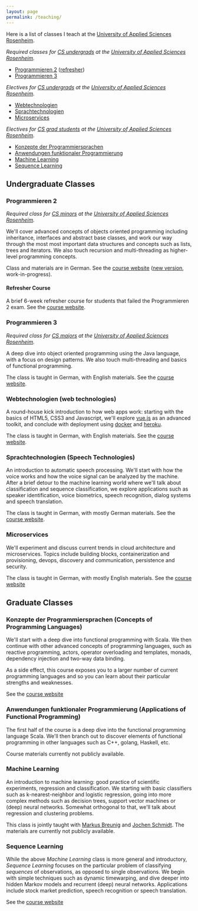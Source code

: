 ```yaml
---
layout: page
permalink: /teaching/
---
```


<p id="list">Here is a list of classes I teach at the <a href="http://www.fh-rosenheim.de">University of Applied Sciences Rosenheim</a>.</p>

_Required classes for [CS undergrads](https://www.fh-rosenheim.de/technik/informatik-mathematik/) at the [University of Applied Sciences Rosenheim](https://www.fh-rosenheim.de)._

- [Programmieren 2](#programmieren-2) ([refresher](#refresher-course))
- [Programmieren 3](#programmieren-3)

_Electives for [CS undergrads](https://www.fh-rosenheim.de/technik/informatik-mathematik/) at the [University of Applied Sciences Rosenheim](https://www.fh-rosenheim.de)._

- [Webtechnologien](#webtechnologien)
- [Sprachtechnologien](#sprachtechnologien)
- [Microservices](#microservices)

_Electives for [CS grad students](https://www.fh-rosenheim.de/technik/informatik-mathematik/informatik-master) at the [University of Applied Sciences Rosenheim](https://www.fh-rosenheim.de)._

- [Konzepte der Programmiersprachen](#konzepte-der-programmiersprachen)
- [Anwendungen funktionaler Programmierung](#anwendungen-funktionaler-programmierung)
- [Machine Learning](#machine-learning)
- [Sequence Learning](#sequence-learning)


## Undergraduate Classes

<h3 id="programmieren-2">Programmieren 2 <a href="#list"><i class="fa fa-arrow-up"></i></a></h3>

_Required class for [CS minors](https://www.fh-rosenheim.de/technik/informatik-mathematik/wirtschaftsinformatik-bachelor/) at the [University of Applied Sciences Rosenheim](https://www.fh-rosenheim.de)._

We'll cover advanced concepts of objects oriented programming including inheritance, interfaces and abstract base classes, and work our way through the most most important data structures and concepts such as lists, trees and iterators.
We also touch recursion and multi-threading as higher-level programming concepts.

Class and materials are in German.
See the [course website](https://hsro-wif-prg2.github.io/) ([new version](https://github.com/sikoried/fpk), work-in-progress).


<h4 id="refresher-course">Refresher Course <a href="#list"><i class="fa fa-arrow-up"></i></a></h4>

A brief 6-week refresher course for students that failed the Programmieren 2 exam.
See the [course website](https://hsro-wif-prg2.github.io/refresher/).


<h3 id="programmieren-3">Programmieren 3 <a href="#list"><i class="fa fa-arrow-up"></i></a></h3>

_Required class for [CS majors](https://www.fh-rosenheim.de/technik/informatik-mathematik/informatik-bachelor/) at the [University of Applied Sciences Rosenheim](https://www.fh-rosenheim.de)._

A deep dive into object oriented programming using the Java language, with a focus on design patterns.
We also touch multi-threading and basics of functional programming.

The class is taught in German, with English materials.
See the [course website](https://hsro-inf-prg3.github.io/).


<h3 id="webtechnologien">Webtechnologien (web technologies) <a href="#list"><i class="fa fa-arrow-up"></i></a></h3>

A round-house kick introduction to how web apps work: starting with the basics of HTML5, CSS3 and Javascript, we'll explore [vue.js](https://vuejs.org) as an advanced toolkit, and conclude with deployment using [docker](https://docker.com) and [heroku](https://www.heroku.com).

The class is taught in German, with English materials.
See the [course website](https://hsro-inf-wt.github.io/).


<h3 id="sprachtechnologien">Sprachtechnologien (Speech Technologies) <a href="#list"><i class="fa fa-arrow-up"></i></a></h3>

An introduction to automatic speech processing.
We'll start with how the voice works and how the voice signal can be analyzed by the machine.
After a brief detour to the machine learning world where we'll talk about classification and sequence classification, we explore applications such as speaker identification, voice biometrics, speech recognition, dialog systems and speech translation.

The class is taught in German, with mostly German materials.
See the [course website](https://sikoried.github.io/sprachtechnologien/).


<h3 id="microservices">Microservices <a href="#list"><i class="fa fa-arrow-up"></i></a></h3>

We'll experiment and discuss current trends in cloud architecture and microservices.
Topics include building blocks, containerization and provisioning, devops, discovery and communication, persistence and security.

The class is taught in German, with mostly English materials.
See the [course website](https://hsro-inf-mis.github.io/)


## Graduate Classes

<h3 id="konzepte-der-programmiersprachen">Konzepte der Programmiersprachen (Concepts of Programming Languages) <a href="#list"><i class="fa fa-arrow-up"></i></a></h3>

We'll start with a deep dive into functional programming with Scala.
We then continue with other advanced concepts of programming languages, such as reactive programming, actors, operator overloading and templates, monads, dependency injection and two-way data binding.

As a side effect, this course exposes you to a larger number of current programming languages and so you can learn about their particular strengths and weaknesses.

See the [course website](https://hsro-inf-kp.github.io/)


<h3 id="anwendungen-funktionaler-programmierung">Anwendungen funktionaler Programmierung (Applications of Functional Programming) <a href="#list"><i class="fa fa-arrow-up"></i></a></h3>

The first half of the course is a deep dive into the functional programming language Scala.
We'll then branch out to discover elements of functional programming in other languages such as C++, golang, Haskell, etc.

Course materials currently not publicly available.


<h3 id="machine-learning">Machine Learning <a href="#list"><i class="fa fa-arrow-up"></i></a></h3>

An introduction to machine learning: good practice of scientific experiments, regression and classification.
We starting with basic classifiers such as k-nearest-neighbor and logistic regression, going into more complex methods such as decision trees, support vector machines or (deep) neural networks.
Somewhat orthogonal to that, we'll talk about regression and clustering problems.

This class is jointly taught with [Markus Breunig](http://www.fh-rosenheim.de/die-hochschule/fakultaeten-institute/fakultaet-fuer-informatik/ansprechpartner/professoren/prof-dr-markus-breunig/) and [Jochen Schmidt](http://www.fh-rosenheim.de/die-hochschule/fakultaeten-institute/fakultaet-fuer-informatik/ansprechpartner/professoren/prof-dr-jochen-schmidt/).
The materials are currently not publicly available.


<h3 id="sequence-learning">Sequence Learning <a href="#list"><i class="fa fa-arrow-up"></i></a></h3>

While the above _Machine Learning_ class is more general and introductory, _Sequence Learning_ focuses on the particular problem of classifying _sequences_ of observations, as opposed to single observations.
We begin with simple techniques such as dynamic timewarping, and dive deeper into hidden Markov models and recurrent (deep) neural networks.
Applications include stock market prediction, speech recognition or speech translation.

See the [course website](https://sikoried.github.io/sequence-learning/)

